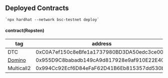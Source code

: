 ## Deployed Contracts

    `npx hardhat --network bsc-testnet deploy`

#### contract(Ropsten) 
| tag | address |
|-----|-------|
| DTC | 0xC0A7ef150c8eBfe1a1737980BD3DA50edc3ce001 |
| [Domino](https://github.com/dom-group/dom-nft/blob/main/docs/NFT.md) | 0x955D9C8babadb149cA9d817928e9af910E22E405 |
| Multicall2 | 0x994Cc92Ecf6D84eFaF62D41B6Eb815357dd530b2 |